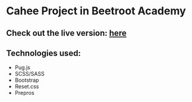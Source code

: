 # Cahee Project in Beetroot Academy

## Check out the live version: [here](https://soulmate13.github.io/cahee/dist/index.html "Cahee")


## Technologies used:
  * Pug.js
  * SCSS/SASS
  * Bootstrap
  * Reset.css
  * Prepros